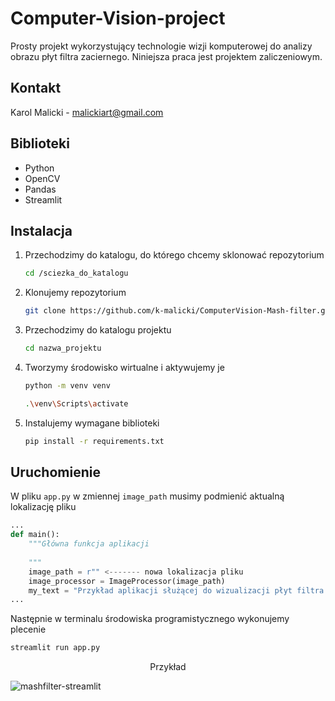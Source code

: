 # Computer-Vision-project
Prosty projekt wykorzystujący technologie wizji komputerowej do analizy obrazu płyt filtra zaciernego. Niniejsza praca jest projektem zaliczeniowym.

## Kontakt

Karol Malicki - malickiart@gmail.com

## Biblioteki
- Python
- OpenCV
- Pandas
- Streamlit

## Instalacja
1. Przechodzimy do katalogu, do którego chcemy sklonować repozytorium
   ```sh
   cd /sciezka_do_katalogu
   ```
2. Klonujemy repozytorium
   ```sh
   git clone https://github.com/k-malicki/ComputerVision-Mash-filter.git
   ```
3. Przechodzimy do katalogu projektu
   ```sh
   cd nazwa_projektu
   ```
4. Tworzymy środowisko wirtualne i aktywujemy je
   ```sh
   python -m venv venv
   ```
   ```sh
   .\venv\Scripts\activate
   ```
5. Instalujemy wymagane biblioteki
   ```sh
   pip install -r requirements.txt
   ```

## Uruchomienie
W pliku `app.py` w zmiennej `image_path` musimy podmienić aktualną lokalizację pliku
```py
...
def main():
    """Główna funkcja aplikacji
    
    """
    image_path = r"" <------- nowa lokalizacja pliku
    image_processor = ImageProcessor(image_path)
    my_text = "Przykład aplikacji służącej do wizualizacji płyt filtra zaciernego oraz monitorowanie nieprawidłowości."
...
```


Następnie w terminalu środowiska programistycznego wykonujemy plecenie

```sh
streamlit run app.py
```



<p align="center">
Przykład
</p>

![mashfilter-streamlit](https://github.com/k-malicki/ComputerVision-Mash-filter/assets/141445691/28043a86-5035-46cf-b52f-ebb9c87c8557)
